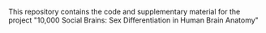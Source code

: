 This repository contains the code and supplementary material for the project "10,000 Social Brains:
Sex Differentiation in Human Brain Anatomy"